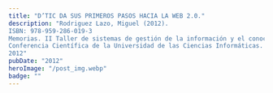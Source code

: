 ```yaml
---
title: "D’TIC DA SUS PRIMEROS PASOS HACIA LA WEB 2.0."
description: "Rodriguez Lazo, Miguel (2012).
ISBN: 978-959-286-019-3
Memorias. II Taller de sistemas de gestión de la información y el conocimiento.
Conferencia Científica de la Universidad de las Ciencias Informáticas. UCIENCIA
2012"
pubDate: "2012"
heroImage: "/post_img.webp"
badge: ""
---
```

